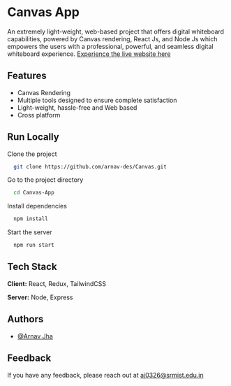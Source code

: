 
# Canvas App

An extremely light-weight, web-based project that offers digital whiteboard capabilities, powered by Canvas rendering, React Js, and Node Js which empowers  the users with a professional, powerful, and seamless digital whiteboard experience. [Experience the live website here](https://canvas-u814.onrender.com)
## Features

- Canvas Rendering
- Multiple tools designed to ensure complete satisfaction
- Light-weight, hassle-free and Web based
- Cross platform


## Run Locally

Clone the project

```bash
  git clone https://github.com/arnav-des/Canvas.git
```

Go to the project directory

```bash
  cd Canvas-App
```

Install dependencies

```bash
  npm install
```

Start the server

```bash
  npm run start
```


## Tech Stack

**Client:** React, Redux, TailwindCSS

**Server:** Node, Express


## Authors

- [@Arnav Jha](https://www.github.com/arnav-des)


## Feedback

If you have any feedback, please reach out at aj0326@srmist.edu.in
